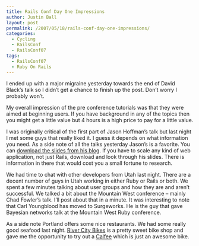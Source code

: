```yaml
---
title: Rails Conf Day One Impressions
author: Justin Ball
layout: post
permalink: /2007/05/18/rails-conf-day-one-impressions/
categories:
  - Cycling
  - RailsConf
  - RailsConf07
tags:
  - RailsConf07
  - Ruby On Rails
---
```


I ended up with a major migraine yesterday towards the end of David Black’s talk so I didn’t get a chance to finish up the post. Don’t worry I probably won’t.

My overall impression of the pre conference tutorials was that they were aimed at beginning users. If you have background in any of the topics then you might get a little value but 4 hours is a high price to pay for a little value.

I was originally critical of the first part of Jason Hoffman’s talk but last night I met some guys that really liked it. I guess it depends on what information you need. As a side note of all the talks yesterday Jason’s is a favorite. You can [download the slides from his blog][1]. If you have to scale any kind of web application, not just Rails, download and look through his slides. There is information in there that would cost you a small fortune to research.

 [1]: http://joyeur.com/2007/05/18/slides-for-my-railsconf-talk-scaling-a-rails-application-from-the-bottom-up

We had time to chat with other developers from Utah last night. There are a decent number of guys in Utah working in either Ruby or Rails or both. We spent a few minutes talking about user groups and how they are and aren’t successful. We talked a bit about the Mountain West conference – mainly Chad Fowler’s talk. I’ll post about that in a minute. It was interesting to note that Carl Youngblood has moved to Surgeworks. He is the guy that gave Bayesian networks talk at the Mountain West Ruby conference.

As a side note Portland offers some nice restaurants. We had some really good seafood last night. [River City Bikes][2] is a pretty sweet bike shop and gave me the opportunity to try out a [Calfee][3] which is just an awesome bike.

 [2]: http://www.rivercitybicycles.com/
 [3]: http://www.calfeedesign.com/